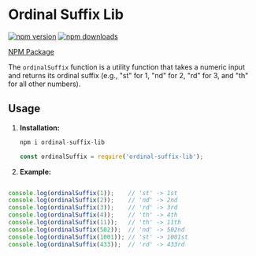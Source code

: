 # Ordinal Suffix Lib

[![npm version](https://img.shields.io/npm/v/ordinal-suffix-lib.svg)](https://www.npmjs.com/package/ordinal-suffix-lib)
[![npm downloads](https://img.shields.io/npm/dt/ordinal-suffix-lib.svg)](https://www.npmjs.com/package/ordinal-suffix-lib)

[NPM Package](https://www.npmjs.com/package/ordinal-suffix-lib)

The `ordinalSuffix` function is a utility function that takes a numeric input and returns its ordinal suffix (e.g., "st" for 1, "nd" for 2, "rd" for 3, and "th" for all other numbers).

## Usage

1. **Installation:**
    ```javascript
   npm i ordinal-suffix-lib
   ```

    ```javascript
   const ordinalSuffix = require('ordinal-suffix-lib');
   ```
   
1. **Example:**
```javascript

console.log(ordinalSuffix(1));    // 'st' -> 1st
console.log(ordinalSuffix(2));    // 'nd' -> 2nd
console.log(ordinalSuffix(3));    // 'rd' -> 3rd
console.log(ordinalSuffix(4));    // 'th' -> 4th
console.log(ordinalSuffix(11));   // 'th' -> 11th
console.log(ordinalSuffix(502));  // 'nd' -> 502nd
console.log(ordinalSuffix(1001)); // 'st' -> 1001st
console.log(ordinalSuffix(433));  // 'rd' -> 433rd
```

